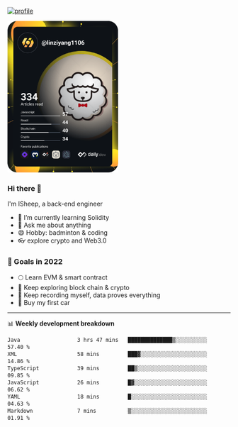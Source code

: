 [![profile](http://img.codelin.xyz/hello-im-isheep.svg)](https://www.calligrapher.ai/)

<a href="https://app.daily.dev/linziyang1106"><img src="/devcard.png" width="250" alt="ISheep's Dev Card"/></a>

### Hi there 🐏

I'm ISheep, a back-end engineer

- 🔭 I’m currently learning Solidity
- 💬 Ask me about anything
- 😄 Hobby: badminton & coding
- 👓 explore crypto and Web3.0

### 🚀 Goals in 2022
+ 🌕 Learn EVM & smart contract
+ 🤔 Keep exploring block chain & crypto
+ 🐏 Keep recording myself, data proves everything
+ 🚗 Buy my first car

-------

📊 **Weekly development breakdown**
<!--START_SECTION:waka-->

```text
Java                  3 hrs 47 mins   ██████████████▒░░░░░░░░░░   57.40 %
XML                   58 mins         ███▓░░░░░░░░░░░░░░░░░░░░░   14.86 %
TypeScript            39 mins         ██▒░░░░░░░░░░░░░░░░░░░░░░   09.85 %
JavaScript            26 mins         █▓░░░░░░░░░░░░░░░░░░░░░░░   06.62 %
YAML                  18 mins         █░░░░░░░░░░░░░░░░░░░░░░░░   04.63 %
Markdown              7 mins          ▒░░░░░░░░░░░░░░░░░░░░░░░░   01.91 %
```

<!--END_SECTION:waka-->
